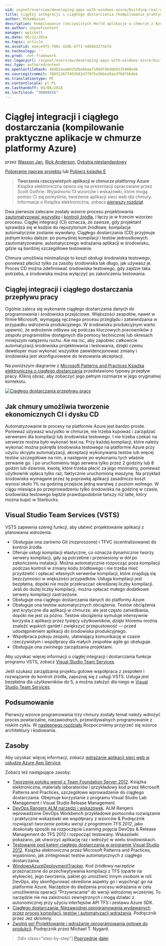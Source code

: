 ```yaml
---
uid: aspnet/overview/developing-apps-with-windows-azure/building-real-world-cloud-apps-with-windows-azure/continuous-integration-and-continuous-delivery
title: Ciągłej integracji i ciągłego dostarczania (kompilowanie praktyczne aplikacje w chmurze platformy Azure) | Dokumentacja firmy Microsoft
author: MikeWasson
description: Kompilowanie rzeczywistych World aplikacje w chmurze z Azure Książka elektroniczna jest oparta na prezentacji opracowane przez Scott Guthrie. Wyjaśniono 13 wzorców i rozwiązań, które może on...
ms.author: aspnetcontent
manager: wpickett
ms.date: 06/12/2014
ms.topic: article
ms.assetid: eaece9f5-f80c-428b-b771-5db66d275b7d
ms.technology: ''
ms.prod: .net-framework
msc.legacyurl: /aspnet/overview/developing-apps-with-windows-azure/building-real-world-cloud-apps-with-windows-azure/continuous-integration-and-continuous-delivery
msc.type: authoredcontent
ms.openlocfilehash: 4d482aaa0d25d6e6baaf196df4b4bb9335408e46
ms.sourcegitcommit: f8852267f463b62d7f975e56bea9aa3f68fbbdeb
ms.translationtype: MT
ms.contentlocale: pl-PL
ms.lasthandoff: 04/06/2018
ms.locfileid: "30869416"
---
```

<a name="continuous-integration-and-continuous-delivery-building-real-world-cloud-apps-with-azure"></a>Ciągłej integracji i ciągłego dostarczania (kompilowanie praktyczne aplikacje w chmurze platformy Azure)
====================
przez [Wasson Jan](https://github.com/MikeWasson), [Rick Anderson](https://github.com/Rick-Anderson), [Dykstra niestandardowy](https://github.com/tdykstra)

[Pobieranie napraw projektu](http://code.msdn.microsoft.com/Fix-It-app-for-Building-cdd80df4) lub [Pobierz książkę E](http://blogs.msdn.com/b/microsoft_press/archive/2014/07/23/free-ebook-building-cloud-apps-with-microsoft-azure.aspx)

> **Tworzenia rzeczywistych aplikacji w chmurze platformy Azure** Książka elektroniczna opiera się na prezentacji opracowane przez Scott Guthrie. Wyjaśniono 13 wzorców i wskazówki, które mogą pomóc Ci się pomyślnie, tworzenie aplikacji sieci web dla chmury. Informacje o Książka elektroniczna, zobacz [pierwszy rozdział](introduction.md).


Dwa pierwsze zalecane zostały wzorce procesu projektowania [zautomatyzować wszystko](automate-everything.md) i [kontroli źródła](source-control.md), i łączy je w trzecim wzorzec procesu. Ciągłej integracji (CI) oznacza, że zawsze, gdy projektant sprawdza się w kodzie do repozytorium źródłowe, kompilacja automatycznie zostanie wywołany. Ciągłego dostarczania (CD) przyjmuje jednym kroku dalsze: po pomyślnej kompilacji i testów jednostkowych zautomatyzowane, automatycznego wdrażania aplikacji w środowisku, gdzie są bardziej szczegółowe testowanie.

Chmura umożliwia minimalizuje to koszt obsługi środowiska testowego, ponieważ płacisz tylko za zasoby środowiska tak długo, jak używasz je. Proces CD można zdefiniować środowiska testowego, gdy zajdzie taka potrzeba, a środowiska można wyłączyć po zakończeniu testowania.

## <a name="continuous-integration-and-continuous-delivery-workflow"></a>Ciągłej integracji i ciągłego dostarczania przepływu pracy

Ogólnie zaleca się wykonanie ciągłego dostarczania danych do programowania i środowiska przejściowe. Większości zespołów, nawet w firmie Microsoft, wymagają ręcznego procesu przeglądu i zatwierdzania w przypadku wdrożenia produkcyjnego. W środowisku produkcyjnym warto upewnić, że wdrożenie odbywa się podczas kluczowych pracowników z zespołu programistów dostępnych dla pomocy technicznej lub okresach mniejszym natężeniu ruchu. Ale ma nic, aby zapobiec całkowicie automatyzacji środowiska projektowania i testowania, dzięki czemu deweloper musi wykonać wszystkie zaewidencjonować zmiany i środowiska jest skonfigurowane do testowania akceptacji.

Na poniższym diagramie z [Microsoft Patterns and Practices Książka elektroniczna o ciągłego dostarczania](http://aka.ms/ReleasePipeline) przedstawiono typowy przepływ pracy. Kliknij obraz, aby zobaczyć jego pełnym rozmiarze w jego oryginalnej kontekstu.

[![Ciągłego dostarczania przepływu pracy](continuous-integration-and-continuous-delivery/_static/image1.png)](https://msdn.microsoft.com/library/dn449955.aspx)

## <a name="how-the-cloud-enables-cost-effective-ci-and-cd"></a>Jak chmury umożliwia tworzenie ekonomicznych CI i dysku CD

Automatyzowanie te procesy na platformie Azure jest bardzo proste. Ponieważ używasz wszystko w chmurze, nie trzeba kupować i zarządzać serwerami dla kompilacji lub środowiska testowego. I nie trzeba czekać na serwerze można było wykonać test na. Przy każdej kompilacji, które należy wykonać można pokrętła środowiska testowego na platformie Azure przy użyciu skryptu automatyzacji, akceptacji wykonywania testów lub więcej testów szczegółowe na nim, a następnie po wykonaniu tych właśnie zerwanie go. I po uruchomieniu tego serwera tylko przez 2 godziny lub 8 godzin lub dziennie, kwotę, które trzeba płacić za jego minimalny, ponieważ użytkownik opłaca tylko raz, faktycznie uruchomioną maszynę. Na przykład środowiska wymagane przez tę poprawkę aplikacji zasadniczo koszt wynosi około 1% na godzinę przejście jedną warstwę z poziom wolnego. W ciągu miesiąca po przeprowadzeniu tylko środowiska na godzinę w czasie, środowiska testowego będzie prawdopodobnie tańszy niż latte, który można kupić w Starbucks.

## <a name="visual-studio-team-services-vsts"></a>Visual Studio Team Services (VSTS)

VSTS zapewnia szereg funkcji, aby ułatwić projektowanie aplikacji z planowania wdrożenia.

- Obsługuje ona zarówno Git (rozproszone) i TFVC (scentralizowane) do kontroli źródła.
- Oferuje usługi kompilacji elastyczne, co oznacza dynamicznie tworzy serwery kompilacji, gdy są potrzebne i przeniesiony w dół po zakończeniu instalacji. Można automatycznie rozpocząć poza kompilacji podczas kontroli w zmiany kodu źródłowego i nie trzeba mieć przydzielić i opłacać własnych serwerów kompilacji, które znajdują się bezczynności w większości przypadków. Usługa kompilacji jest bezpłatna, dopóki nie może przekraczać określonej liczby kompilacji. Jeśli do dużej liczby kompilacji, można opłacać małego dodatkowe serwery kompilacji zastrzeżone.
- Obsługuje ona ciągłego dostarczania danych do platformy Azure.
- Obsługuje ona testów automatycznych obciążenia. Testów obciążenia jest krytyczne dla aplikacji w chmurze, ale jest często zaniedbania, dopóki nie jest za późno. Testów obciążenia symuluje intensywnie korzysta z aplikacji przez tysięcy użytkowników, dzięki któremu można znaleźć wąskich gardeł i zwiększyć przepustowość — przed udostępnieniem aplikacji do środowiska produkcyjnego.
- Współpraca pokoju zespołu, ułatwiający komunikację w czasie rzeczywistym i współpracy dla małych zespołów agile go obsługuje.
- Obsługuje ona zwinnego zarządzania projektami.


Aby uzyskać więcej informacji o ciągłej integracji i dostarczania funkcje programu VSTS, zobacz [Visual Studio Team Services](https://www.visualstudio.com/team-services/).

Jeśli szukasz zarządzania projektu gotowe współpraca z zespołem i rozwiązanie do kontroli źródła, zapoznaj się z usługi VSTS. Usługa jest bezpłatna dla użytkowników do 5, a można założyć dla niego w [Visual Studio Team Services](https://www.visualstudio.com/team-services/).

## <a name="summary"></a>Podsumowanie

Pierwszy wzorce programowania trzy chmury zostały temat należy wdrożyć proces powtarzalne, niezawodnych, przewidywalnych programowanie z niskim cyklu. W [następnego rozdziału](web-development-best-practices.md) Rozpoczniemy przyjrzeć się wzorce architektury i kodowania.

## <a name="resources"></a>Zasoby

Aby uzyskać więcej informacji, zobacz [wdrażanie aplikacji sieci web w usłudze Azure App Service](https://azure.microsoft.com/documentation/articles/web-sites-deploy/).

Zobacz też następujące zasoby:

- [Tworzenie potoku wersji z Team Foundation Server 2012](http://aka.ms/ReleasePipeline). Książka elektroniczna, materiały laboratoriów i przykładowy kod przez Microsoft Patterns and Practices, szczegółowe wprowadzenie do ciągłego dostarczania. Obejmuje korzystanie z programu Visual Studio Lab Management i Visual Studio Release Management.
- [DevOps Rangers ALM narzędzi i wskazówek](https://aka.ms/vsarsolutions/). ALM Rangers wprowadzone DevOps Workbench przykładowe pomocnika rozwiązanie i praktyczne wskazówki we współpracy z wzorców &amp; Podręcznik rozwiązań *tworzenie potoku wersji z programem TFS 2012*, jako doskonały sposób na rozpoczęcie Learning pojęcia DevOps &amp; Release Management do TFS 2012 i rozpocząć testowany. Wskazówki pokazano, jak utworzyć aplikację raz i wdrożyć w wielu środowiskach.
- [Testowanie pod kątem ciągłego dostarczania w programie Visual Studio 2012](https://msdn.microsoft.com/library/jj159345.aspx). Książka elektroniczna przez Microsoft Patterns and Practices, wyjaśniono, jak zintegrować testów automatycznych z ciągłego dostarczania.
- [WindowsAzureDeploymentTracker](https://github.com/RyanTBerry/WindowsAzureDeploymentTracker). Kod źródłowy narzędzie przeznaczone do przechwytywania kompilacji z TFS (oparte na etykiecie), jego tworzenia, pakiet go umożliwić innym osobom w roli DevOps, aby skonfigurować określone aspekty go i wypchnąć go na platformie Azure. Narzędzie do śledzenia procesu wdrażania w celu umożliwienia operacji "Przywracanie" do wersji wdrożonej wcześniej. To narzędzie nie ma zależności zewnętrznych i mogą działać z autonomicznej przy użyciu interfejsów API TFS i zestawu Azure SDK.
- [Ciągłego dostarczania: Niezawodnej oprogramowania wydawanych przez proces kompilacji, testów i automatyzacji wdrażania](https://www.amazon.com/Continuous-Delivery-Deployment-Automation-Addison-Wesley/dp/0321601912/ref=sr_1_1?s=books&amp;ie=UTF8&amp;qid=1377126361). Podręcznik przez Jez skromny.
- [Zwolnij go! Projektowanie i wdrażanie oprogramowania gotowe do produkcji](https://www.amazon.com/Release-It-Production-Ready-Pragmatic-Programmers/dp/0978739213). Podręcznik przez Michael T. Nygard.

> [!div class="step-by-step"]
> [Poprzednie](source-control.md)
> [dalej](web-development-best-practices.md)
